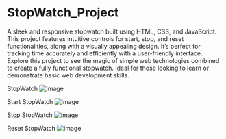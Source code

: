 # StopWatch_Project


A sleek and responsive stopwatch built using HTML, CSS, and JavaScript. This project features intuitive controls for start, stop, and reset functionalities, along with a visually appealing design. It’s perfect for tracking time accurately and efficiently with a user-friendly interface. Explore this project to see the magic of simple web technologies combined to create a fully functional stopwatch. Ideal for those looking to learn or demonstrate basic web development skills.

StopWatch
![image](https://github.com/user-attachments/assets/4b08fc81-a060-4109-bdeb-04070ca56c21)   
                                        

Start StopWatch
![image](https://github.com/user-attachments/assets/5852bfa5-2686-48f1-99c5-673066c5b151)

Stop StopWatch
![image](https://github.com/user-attachments/assets/323773a0-7720-431f-bcdf-6d12a98254d9)

Reset StopWatch
![image](https://github.com/user-attachments/assets/cd9397f4-2397-4711-96a5-7fb85df65cda)






